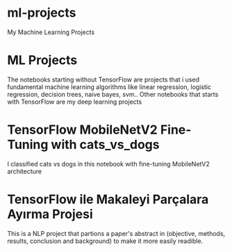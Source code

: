 # ml-projects
My Machine Learning Projects

# ML Projects
The notebooks starting without TensorFlow are projects that i used fundamental machine learning algorithms like linear regression, logistic regression, decision trees, naive bayes, svm..
Other notebooks that starts with TensorFlow are my deep learning projects

# TensorFlow MobileNetV2 Fine-Tuning with cats_vs_dogs
I classified cats vs dogs in this notebook with fine-tuning MobileNetV2 architecture
# TensorFlow ile Makaleyi Parçalara Ayırma Projesi 
This is a NLP project that partions a paper's abstract in (objective, methods, results, conclusion and background) to make it more easily readible.
